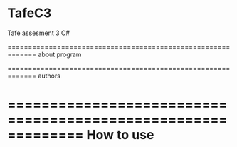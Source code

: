 # TafeC3
 Tafe assesment 3 C#

=============================================================
about program

=============================================================
authors

=============================================================
How to use
=============================================================

